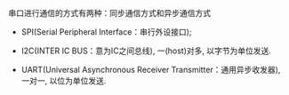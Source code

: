 
串口进行通信的方式有两种：同步通信方式和异步通信方式

* SPI(Serial Peripheral Interface：串行外设接口);

* I2C(INTER IC BUS：意为IC之间总线), 一(host)对多, 以字节为单位发送. 

* UART(Universal Asynchronous Receiver Transmitter：通用异步收发器),  一对一, 以位为单位发送. 

